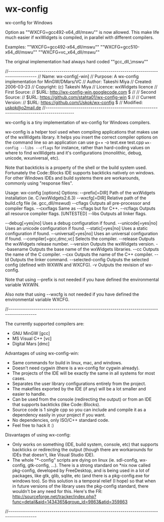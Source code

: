 # wx-config
wx-config for Windows

Option as ""WXCFG=gcc492-x64_dll/mswu"" is now allowed.
This make life much easier if wxWidgets is compiled, in parallel with different compilers. 

Examples:
""WXCFG=gcc492-x64_dll/mswu""
""WXCFG=gcc510-x64_dll/mswu""
""WXCFG=vc_x64_dll/mswu""

The original implementation had always hard coded ""gcc_dll_\mswu""

//--------------------------------------------------------------------------------------------
// Name:        wx-config[-win]
// Purpose:     A wx-config implementation for MinGW/DMars/VC
// Author:      Takeshi Miya <takeshimiya at gmail dot com>
// Created:     2006-03-23
// Copyright:   (c) Takeshi Miya
// Licence:     wxWidgets licence
// First Source:
// $URL: http://wx-config-win.googlecode.com $
//
// Second Source:
// $URL: https://github.com/stahta01/wx-config-win $
//
// Current Version:
// $URL: https://github.com/Uskok/wx-config $
// Modified: uskok@o2mail.de
//--------------------------------------------------------------------------------------------

wx-config is a tiny implementation of wx-config for Windows compilers.

wx-config is a helper tool used when compiling applications that makes use of the wxWidgets library. 
It helps you insert the correct compiler options on the command line so an application can use 
g++ -o test.exe test.cpp `wx-config --libs --cflags` for instance, rather than hard-coding 
values on where to find wxWidgets and it's configurations (monolithic, debug, unicode, wxuniversal, etc). 

Note that backticks is a property of the shell or the build system used.
Fortunately the Code::Blocks IDE supports backticks natively on windows. 
For other Windows IDEs and build systems there are workarounds, commonly using "response files".


  Usage: wx-config [options]
Options:
  --prefix[=DIR]              Path of the wxWidgets installation (ie. C:/wxWidgets2.6.3)
  --wxcfg[=DIR]               Relative path of the build.cfg file (ie. gcc_dll/mswud)
  --cflags                    Outputs all pre-processor and compiler flags.
  --cxxflags                  Same as --cflags but for C++.
  --rcflags                   Outputs all resource compiler flags. [UNTESTED]
  --libs                      Outputs all linker flags.

  --debug[=yes|no]            Uses a debug configuration if found.
  --unicode[=yes|no]          Uses an unicode configuration if found.
  --static[=yes|no]           Uses a static configuration if found.
  --universal[=yes|no]        Uses an universal configuration if found.
  --compiler[=gcc,dmc,vc]     Selects the compiler.
  --release                   Outputs the wxWidgets release number.
  --version                   Outputs the wxWidgets version.
  --basename                  Outputs the base name of the wxWidgets libraries.
  --cc                        Outputs the name of the C compiler.
  --cxx                       Outputs the name of the C++ compiler.
  --ld                        Outputs the linker command.
  --selected-config           Outputs the selected config (defined with WXWIN and WXCFG).
  -v                          Outputs the revision of wx-config.

  Note that using --prefix is not needed if you have defined the
  environmental variable WXWIN.

  Also note that using --wxcfg is not needed if you have defined the
  environmental variable WXCFG.

//--------------------------------------------------------------------------------------------

The currently supported compilers are:
* GNU MinGW [gcc]
* MS Visual C++ [vc]
* Digital Mars [dmc]

Advantages of using wx-config-win:
* Same commands for build in linux, mac, and windows.
* Doesn't need cygwin (there is a wx-config for cygwin already).
* The projects of the IDE will be exactly the same in all systems for most cases.
* Separates the user library configurations entirely from the project.
* The makefiles exported by the IDE (if any) will be a lot smaller and easier to handle.
* Can be used from the console (redirecting the output) or from an IDE that supports backticks (like Code::Blocks).
* Source code is 1 single cpp so you can include and compile it as a dependency easily in your project if you want.
* No dependencies, only ISO/C++ standard code.
* Feel free to hack it :)

Disvantages of using wx-config: 
* Only works on something (IDE, build system, console, etc) that supports backticks or redirecting the output 
  (though there are workarounds for IDEs that doesn't, like Visual Studio IDE).
* The whole "*-config" scripts are dying on linux (ie. sdl-config, wx-config, gtk-config, ...).
  There is a strong standard on *nix now called pkg-config, developed by FreeDesktop, and is being used 
  in a lot of packages, like gtk, glib, sqlite, etc (and there is a pkg-config.exe for windows too).
  So this solution is a temporal relief (I hope) so that when in future versions of the library uses the pkg-config 
  standard, there wouldn't be any need for this.
  Here's the FR: http://sourceforge.net/tracker/index.php?func=detail&aid=1434365&group_id=9863&atid=359863

//--------------------------------------------------------------------------------------------


